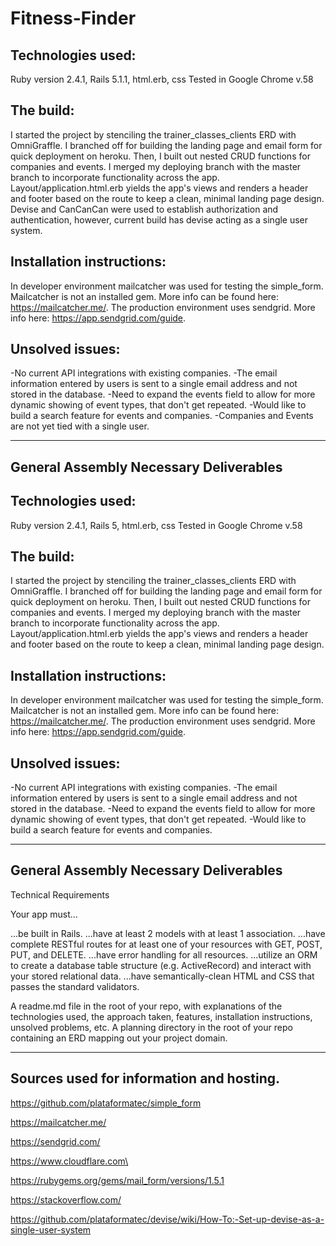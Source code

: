 # Fitness-Finder


## Technologies used:
Ruby version 2.4.1, Rails 5.1.1, html.erb, css
Tested in Google Chrome v.58


## The build:
I started the project by stenciling the trainer_classes_clients ERD with OmniGraffle. I branched off for building the landing page and email form for quick deployment on heroku. Then, I built out nested CRUD functions for companies and events. I merged my deploying branch with the master branch to incorporate functionality across the app. Layout/application.html.erb yields the app's views and renders a header and footer based on the route to keep a clean, minimal landing page design. Devise and CanCanCan were used to establish authorization and authentication, however, current build has devise acting as a single user system.


## Installation instructions:
In developer environment mailcatcher was used for testing the simple_form. Mailcatcher is not an installed gem. More info can be found here: https://mailcatcher.me/.
The production environment uses sendgrid. More info here: https://app.sendgrid.com/guide.


## Unsolved issues:
-No current API integrations with existing companies.
-The email information entered by users is sent to a single email address and not stored in the database.
-Need to expand the events field to allow for more dynamic showing of event types, that don't get repeated.
-Would like to build a search feature for events and companies.
-Companies and Events are not yet tied with a single user.


***
## General Assembly Necessary Deliverables


## Technologies used:
Ruby version 2.4.1, Rails 5, html.erb, css
Tested in Google Chrome v.58


## The build:
I started the project by stenciling the trainer_classes_clients ERD with OmniGraffle. I branched off for building the landing page and email form for quick deployment on heroku. Then, I built out nested CRUD functions for companies and events. I merged my deploying branch with the master branch to incorporate functionality across the app. Layout/application.html.erb yields the app's views and renders a header and footer based on the route to keep a clean, minimal landing page design.


## Installation instructions:
In developer environment mailcatcher was used for testing the simple_form. Mailcatcher is not an installed gem. More info can be found here: https://mailcatcher.me/.
The production environment uses sendgrid. More info here: https://app.sendgrid.com/guide.


## Unsolved issues:
-No current API integrations with existing companies.
-The email information entered by users is sent to a single email address and not stored in the database.
-Need to expand the events field to allow for more dynamic showing of event types, that don't get repeated.
-Would like to build a search feature for events and companies.


***
## General Assembly Necessary Deliverables

Technical Requirements


Your app must...

...be built in Rails.
...have at least 2 models with at least 1 association.
...have complete RESTful routes for at least one of your resources with GET, POST, PUT, and DELETE.
...have error handling for all resources.
...utilize an ORM to create a database table structure (e.g. ActiveRecord) and interact with your stored relational data.
...have semantically-clean HTML and CSS that passes the standard validators.

A readme.md file in the root of your repo, with explanations of the technologies used, the approach taken, features, installation instructions, unsolved problems, etc.
A planning directory in the root of your repo containing an ERD mapping out your project domain.

***

## Sources used for information and hosting.
https://github.com/plataformatec/simple_form

https://mailcatcher.me/

https://sendgrid.com/

https://www.cloudflare.com\

https://rubygems.org/gems/mail_form/versions/1.5.1

https://stackoverflow.com/

https://github.com/plataformatec/devise/wiki/How-To:-Set-up-devise-as-a-single-user-system
